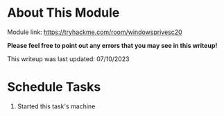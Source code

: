 # About This Module
Module link: https://tryhackme.com/room/windowsprivesc20

**Please feel free to point out any errors that you may see in this writeup!**

This writeup was last updated: 07/10/2023

# Schedule Tasks
1. Started this task's machine
